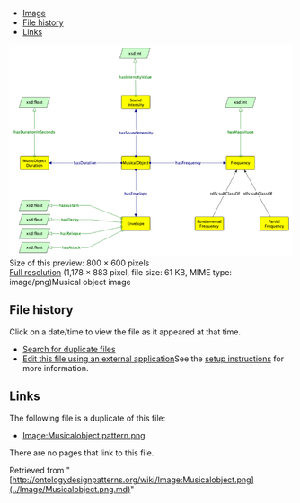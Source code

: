 * [Image](../Image/Musicalobject.png.md#file)
* [File history](../Image/Musicalobject.png.md#filehistory)
* [Links](../Image/Musicalobject.png.md#filelinks)

[![Image:Musicalobject.png](../images/thumb/a/a3/Musicalobject.png/800px-Musicalobject.png)](../../images/a/a3/Musicalobject.png)  
Size of this preview: 800 × 600 pixels  
[Full resolution](../../images/a/a3/Musicalobject.png)‎ (1,178 × 883 pixel, file size: 61 KB, MIME type: image/png)Musical object image




## File history

Click on a date/time to view the file as it appeared at that time.



  
* [Search for duplicate files](http://ontologydesignpatterns.org/wiki/Special:FileDuplicateSearch/Musicalobject.png "Special:FileDuplicateSearch/Musicalobject.png")
* [Edit this file using an external application](http://ontologydesignpatterns.org/wiki/index.php?title=Image:Musicalobject.png&action=edit&externaledit=true&mode=file "Image:Musicalobject.png")See the [setup instructions](http://www.mediawiki.org/wiki/Manual:External_editors "http://www.mediawiki.org/wiki/Manual:External_editors") for more information.

## Links



The following file is a duplicate of this file:


* [Image:Musicalobject pattern.png](../Image/Musicalobject_pattern.png.md "Image:Musicalobject pattern.png")


There are no pages that link to this file.




Retrieved from "[http://ontologydesignpatterns.org/wiki/Image:Musicalobject.png](../Image/Musicalobject.png.md)"